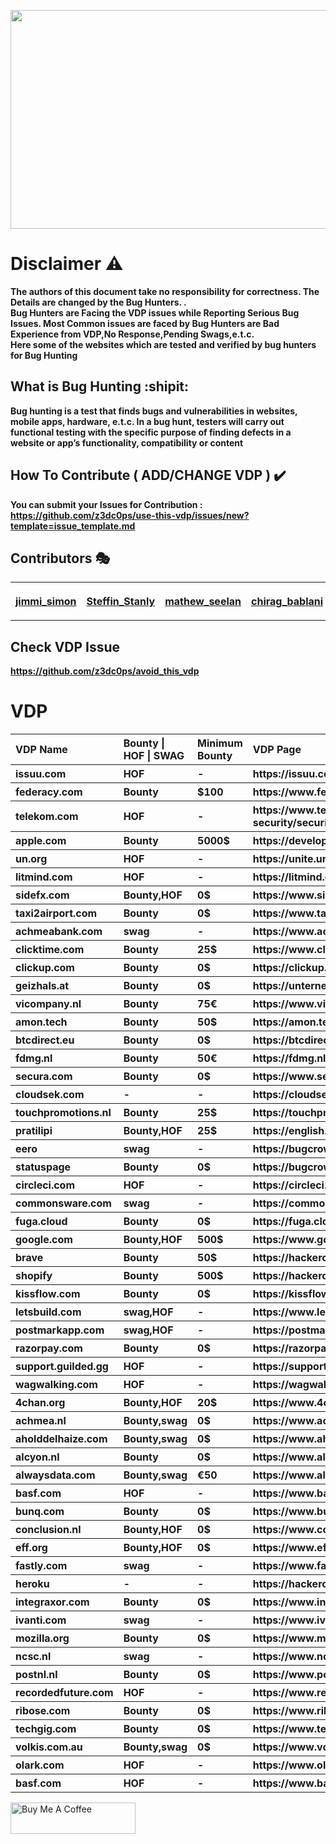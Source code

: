 <p align="center">
  <img width="600px" height="350px" src="https://github.com/z3dc0ps/use-this-vdp/blob/main/use_this_vdp.jpeg">
</p>


# Disclaimer :warning:
**The authors of this document take no responsibility for correctness. The Details are changed by the Bug Hunters. .**<br>
**Bug Hunters are Facing the VDP issues while Reporting Serious Bug Issues. Most Common issues are faced by Bug Hunters are Bad Experience from VDP,No Response,Pending Swags,e.t.c.<br>
Here some of the websites which are tested and verified by bug hunters for Bug Hunting**

## What is Bug Hunting :shipit:

**Bug hunting is a test that finds bugs and vulnerabilities in websites, mobile apps, hardware, e.t.c. In a bug hunt, testers will carry out functional testing with the specific purpose of finding defects in a website or app’s functionality, compatibility or content**

## How To Contribute ( ADD/CHANGE VDP ) :heavy_check_mark: 

**You can submit your Issues for Contribution :  https://github.com/z3dc0ps/use-this-vdp/issues/new?template=issue_template.md**

## Contributors :performing_arts:

<table border="0" style="border-collapse: collapse;">
<tr>
  
<th>
      
[jimmi_simon](https://www.linkedin.com/in/jimmisimon/)     

</th>
<th>

[Steffin_Stanly](https://www.linkedin.com/in/steffinstanly/)      

</th>
<th>

[mathew_seelan](https://www.linkedin.com/in/mathew-seelan-9b7602168/)      
      
</th>
<th>

[chirag_bablani](https://www.linkedin.com/in/chiragbablani0/)      
      
</th>
<th>

[A.S_sibi](https://www.linkedin.com/in/a-s-sibi-b87a63166/)      
      
</th>
<th>

[disclose.io](https://disclose.io/)      
      
</th>


</tr>
</table>

## Check VDP Issue  
**https://github.com/z3dc0ps/avoid_this_vdp**

# VDP

<table border="0" style="border-collapse: collapse;" >

<tr align="left">
		<th>VDP Name</th>
		<th>Bounty | HOF | SWAG</th>
		<th>Minimum Bounty</th>
		<th>VDP Page</th>

</tr>


<tr align="left">
		<th>issuu.com</th>
		<th>HOF</th>
		<th>-</th>
		<th>https://issuu.com/responsible-disclosure#hall-of-fame</th>
	</tr>
<tr align="left">
		<th>federacy.com</th>
		<th>Bounty</th>
		<th>$100</th>
		<th>https://www.federacy.com/federacy?tab=Awards</th>
	</tr>
<tr align="left">
		<th>telekom.com</th>
		<th>HOF</th>
		<th>-</th>
		<th>https://www.telekom.com/en/corporate-responsibility/data-protection-data-security/security/details/acknowledgements-358300</th>
	</tr>
<tr align="left">
		<th>apple.com</th>
		<th>Bounty</th>
		<th>5000$</th>
		<th>https://developer.apple.com/security-bounty/</th>
	</tr>
<tr align="left">
		<th>un.org</th>
		<th>HOF</th>
		<th>-</th>
		<th>https://unite.un.org/content/hall-fame</th>
	</tr>
<tr align="left">
		<th>litmind.com</th>
		<th>HOF</th>
		<th>-</th>
		<th>https://litmind.com/bughunters</th>
	</tr>
<tr align="left">
		<th>sidefx.com</th>
		<th>Bounty,HOF</th>
		<th>0$</th>
		<th>https://www.sidefx.com/responsible-disclosure-program/</th>
	</tr>
<tr align="left">
		<th>taxi2airport.com</th>
		<th>Bounty</th>
		<th>0$</th>
		<th>https://www.taxi2airport.com/en/responsible-disclosure</th>
	</tr>
<tr align="left">
		<th>achmeabank.com</th>
		<th>swag</th>
		<th>-</th>
		<th>https://www.achmeabank.com/security</th>
	</tr>
	<tr align="left">
		<th>clicktime.com</th>
		<th>Bounty</th>
		<th>25$</th>
		<th>https://www.clicktime.com/policy/security-reward-program</th>
	</tr>
	<tr align="left">
		<th>clickup.com</th>
		<th>Bounty</th>
		<th>0$</th>
		<th>https://clickup.com/bug-bounty</th>
	</tr>
	<tr align="left">
		<th>geizhals.at</th>
		<th>Bounty</th>
		<th>0$</th>
		<th>https://unternehmen.geizhals.at/bugbounty-program/</th>
	</tr>
	<tr align="left">
		<th>vicompany.nl</th>
		<th>Bounty</th>
		<th>75€</th>
		<th>https://www.vicompany.nl/legal/responsible-disclosure</th>
	</tr>
	<tr align="left">
		<th>amon.tech</th>
		<th>Bounty</th>
		<th>50$</th>
		<th>https://amon.tech/bug-bounty-program</th>
	</tr>
	<tr align="left">
		<th>btcdirect.eu</th>
		<th>Bounty</th>
		<th>0$</th>
		<th>https://btcdirect.eu/nl-nl/responsible-disclosure</th>
	</tr>
	<tr align="left">
		<th>fdmg.nl</th>
		<th>Bounty</th>
		<th>50€</th>
		<th>https://fdmg.nl/wp-content/uploads/Responsible_Disclosure_EN.pdf</th>
	</tr>
	<tr align="left">
		<th>secura.com</th>
		<th>Bounty</th>
		<th>0$</th>
		<th>https://www.secura.com/responsible-disclosure</th>
	</tr>
<tr align="left">
		<th>cloudsek.com</th>
		<th>-</th>
		<th>-</th>
		<th>https://cloudsek.com/security</th>
	</tr>
<tr align="left">
		<th>touchpromotions.nl</th>
		<th>Bounty</th>
		<th>25$</th>
		<th>https://touchpromotions.nl/responsible-disclosure/</th>
	</tr>
<tr align="left">
		<th>pratilipi</th>
		<th>Bounty,HOF</th>
		<th>25$</th>
		<th>https://english.pratilipi.com/vulnerability-disclosure-policy</th>
	</tr>
<tr align="left">
		<th>eero</th>
		<th>swag</th>
		<th>-</th>
		<th>https://bugcrowd.com/eero</th>
	</tr>
	<tr align="left">
		<th>statuspage</th>
		<th>Bounty</th>
		<th>0$</th>
		<th>https://bugcrowd.com/statuspage</th>
	</tr>
	<tr align="left">
		<th>circleci.com</th>
		<th>HOF</th>
		<th>-</th>
		<th>https://circleci.com/security/</th>
	</tr>
	<tr align="left">
		<th>commonsware.com</th>
		<th>swag</th>
		<th>-</th>
		<th>https://commonsware.com/bounty.html</th>
	</tr>
	<tr align="left">
		<th>fuga.cloud</th>
		<th>Bounty</th>
		<th>0$</th>
		<th>https://fuga.cloud/responsible-disclosure-policy/</th>
	</tr>
	<tr align="left">
		<th>google.com</th>
		<th>Bounty,HOF</th>
		<th>500$</th>
		<th>https://www.google.com/about/appsecurity/reward-program/</th>
	</tr>
	<tr align="left">
		<th>brave</th>
		<th>Bounty</th>
		<th>50$</th>
		<th>https://hackerone.com/brave</th>
	</tr>
	<tr align="left">
		<th>shopify</th>
		<th>Bounty</th>
		<th>500$</th>
		<th>https://hackerone.com/shopify</th>
	</tr>
	<tr align="left">
		<th>kissflow.com</th>
		<th>Bounty</th>
		<th>0$</th>
		<th>https://kissflow.com/responsible-disclosure/</th>
	</tr>
	<tr align="left">
		<th>letsbuild.com</th>
		<th>swag,HOF</th>
		<th>-</th>
		<th>https://www.letsbuild.com/responsible-disclosure</th>
	</tr>
	<tr align="left">
		<th>postmarkapp.com</th>
		<th>swag,HOF</th>
		<th>-</th>
		<th>https://postmarkapp.com/support/article/779-responsible-disclosure-policy</th>
	</tr>
	<tr align="left">
		<th>razorpay.com</th>
		<th>Bounty</th>
		<th>0$</th>
		<th>https://razorpay.com/responsible-disclosure/</th>
	</tr>
	<tr align="left">
		<th>support.guilded.gg</th>
		<th>HOF</th>
		<th>-</th>
		<th>https://support.guilded.gg/hc/en-us/articles/360039728333-Contact</th>
	</tr>
	<tr align="left">
		<th>wagwalking.com</th>
		<th>HOF</th>
		<th>-</th>
		<th>https://wagwalking.com/responsible-disclosure</th>
	</tr>
	<tr align="left">
		<th>4chan.org</th>
		<th>Bounty,HOF</th>
		<th>20$</th>
		<th>https://www.4chan.org/security</th>
	</tr>
	<tr align="left">
		<th>achmea.nl</th>
		<th>Bounty,swag</th>
		<th>0$</th>
		<th>https://www.achmea.nl/en/responsibledisclosuree</th>
	</tr>
	<tr align="left">
		<th>aholddelhaize.com</th>
		<th>Bounty,swag</th>
		<th>0$</th>
		<th>https://www.aholddelhaize.com/en/security/</th>
	</tr>
	<tr align="left">
		<th>alcyon.nl</th>
		<th>Bounty</th>
		<th>0$</th>
		<th>https://www.alcyon.nl/responsible-disclosure/</th>
	</tr>
	<tr align="left">
		<th>alwaysdata.com</th>
		<th>Bounty,swag</th>
		<th>€50</th>
		<th>https://www.alwaysdata.com/en/bug-bounty/</th>
	</tr>
	<tr align="left">
		<th>basf.com</th>
		<th>HOF</th>
		<th>-</th>
		<th>https://www.basf.com/global/en/legal/responsible-disclosure-statement.html</th>
	</tr>
	<tr align="left">
		<th>bunq.com</th>
		<th>Bounty</th>
		<th>0$</th>
		<th>https://www.bunq.com/assets/media/legal/en/20161114_Responsible_Disclosure_Policy_EN.pdf</th>
	</tr>
	<tr align="left">
		<th>conclusion.nl</th>
		<th>Bounty,HOF</th>
		<th>0$</th>
		<th>https://www.conclusion.nl/kleine-lettertjes/responsible-disclosure</th>
	</tr>
	<tr align="left">
		<th>eff.org</th>
		<th>Bounty,HOF</th>
		<th>0$</th>
		<th>https://www.eff.org/security</th>
	</tr>
	<tr align="left">
		<th>fastly.com</th>
		<th>swag</th>
		<th>-</th>
		<th>https://www.fastly.com/security/report-security-issue</th>
	</tr>
	<tr align="left">
		<th>heroku</th>
		<th>-</th>
		<th>-</th>
		<th>https://hackerone.com/heroku</th>
	</tr>
	<tr align="left">
		<th>integraxor.com</th>
		<th>Bounty</th>
		<th>0$</th>
		<th>https://www.integraxor.com/integraxor-hmi-scada-bug-bounty-program/</th>
	</tr>
	<tr align="left">
		<th>ivanti.com</th>
		<th>swag</th>
		<th>-</th>
		<th>https://www.ivanti.com/support/contact-security</th>
	</tr>
	<tr align="left">
		<th>mozilla.org</th>
		<th>Bounty</th>
		<th>0$</th>
		<th>https://www.mozilla.org/en-US/security/bug-bounty/</th>
	</tr>
	<tr align="left">
		<th>ncsc.nl</th>
		<th>swag</th>
		<th>-</th>
		<th>https://www.ncsc.nl/contact/kwetsbaarheid-melden</th>
	</tr>
	<tr align="left">
		<th>postnl.nl</th>
		<th>Bounty</th>
		<th>0$</th>
		<th>https://www.postnl.nl/en/responsible-disclosure/</th>
	</tr>
	<tr align="left">
		<th>recordedfuture.com</th>
		<th>HOF</th>
		<th>-</th>
		<th>https://www.recordedfuture.com/security/</th>
	</tr>
	<tr align="left">
		<th>ribose.com</th>
		<th>Bounty</th>
		<th>0$</th>
		<th>https://www.ribose.com/feedback/security</th>
	</tr>
	<tr align="left">
		<th>techgig.com</th>
		<th>Bounty</th>
		<th>0$</th>
		<th>https://www.techgig.com/bugbounty</th>
	</tr>
	<tr align="left">
		<th>volkis.com.au</th>
		<th>Bounty,swag</th>
		<th>0$</th>
		<th>https://www.volkis.com.au/vulnerability-disclosure/</th>
	</tr>
	<tr align="left">
		<th>olark.com</th>
		<th>HOF</th>
		<th>-</th>
		<th>https://www.olark.com/help/security</th>
	</tr>
	<tr align="left">
		<th>basf.com</th>
		<th>HOF</th>
		<th>-</th>
		<th>https://www.basf.com/global/en/legal/responsible-disclosure-statement.html</th>
	</tr>
	

	

</table>


<a  href="https://www.buymeacoffee.com/jimmisimon" target="_blank"><img height="50px" width="200px;" src="https://cdn.buymeacoffee.com/buttons/v2/default-yellow.png" alt="Buy Me A Coffee" ></a>
